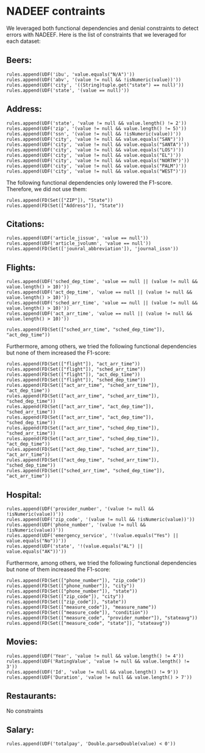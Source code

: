 # NADEEF contraints

We leveraged both functional dependencies and denial constraints to detect errors with NADEEF. 
Here is the list of constraints that we leveraged for each dataset:

## Beers:
```
rules.append(UDF('ibu', 'value.equals("N/A")'))
rules.append(UDF('abv', '(value != null && !isNumeric(value))'))
rules.append(UDF('city', '((String)tuple.get("state") == null)'))
rules.append(UDF('state', '(value == null)'))
```

## Address:
```
rules.append(UDF('state', 'value != null && value.length() != 2'))
rules.append(UDF('zip', '(value != null && value.length() != 5)'))
rules.append(UDF('ssn', '(value != null && !isNumeric(value))'))
rules.append(UDF('city', 'value != null && value.equals("SAN")'))
rules.append(UDF('city', 'value != null && value.equals("SANTA")'))
rules.append(UDF('city', 'value != null && value.equals("LOS")'))
rules.append(UDF('city', 'value != null && value.equals("EL")'))
rules.append(UDF('city', 'value != null && value.equals("NORTH")'))
rules.append(UDF('city', 'value != null && value.equals("PALM")'))
rules.append(UDF('city', 'value != null && value.equals("WEST")'))
```

The following functional dependencies only lowered the F1-score. Therefore, we did not use them:
```
rules.append(FD(Set(["ZIP"]), "State"))
rules.append(FD(Set(["Address"]), "State"))
```

## Citations:
```
rules.append(UDF('article_jissue', 'value == null'))
rules.append(UDF('article_jvolumn', 'value == null'))
rules.append(FD(Set(['jounral_abbreviation']), 'journal_issn'))
```

## Flights:
```
rules.append(UDF('sched_dep_time', 'value == null || (value != null && value.length() > 10)'))
rules.append(UDF('act_dep_time', 'value == null || (value != null && value.length() > 10)'))
rules.append(UDF('sched_arr_time', 'value == null || (value != null && value.length() > 10)'))
rules.append(UDF('act_arr_time', 'value == null || (value != null && value.length() > 10)'))

rules.append(FD(Set(["sched_arr_time", "sched_dep_time"]), "act_dep_time"))
```
Furthermore, among others, we tried the following functional dependencies but none of them increased the F1-score:
```
rules.append(FD(Set(["flight"]), "act_arr_time"))
rules.append(FD(Set(["flight"]), "sched_arr_time"))
rules.append(FD(Set(["flight"]), "act_dep_time"))
rules.append(FD(Set(["flight"]), "sched_dep_time"))
rules.append(FD(Set(["act_arr_time", "sched_arr_time"]), "act_dep_time"))
rules.append(FD(Set(["act_arr_time", "sched_arr_time"]), "sched_dep_time"))
rules.append(FD(Set(["act_arr_time", "act_dep_time"]), "sched_arr_time"))
rules.append(FD(Set(["act_arr_time", "act_dep_time"]), "sched_dep_time"))
rules.append(FD(Set(["act_arr_time", "sched_dep_time"]), "sched_arr_time"))
rules.append(FD(Set(["act_arr_time", "sched_dep_time"]), "act_dep_time"))
rules.append(FD(Set(["act_dep_time", "sched_arr_time"]), "act_arr_time"))
rules.append(FD(Set(["act_dep_time", "sched_arr_time"]), "sched_dep_time"))
rules.append(FD(Set(["sched_arr_time", "sched_dep_time"]), "act_arr_time"))
```

## Hospital:
```
rules.append(UDF('provider_number', '(value != null && !isNumeric(value))'))
rules.append(UDF('zip_code', '(value != null && !isNumeric(value))'))
rules.append(UDF('phone_number', '(value != null && !isNumeric(value))'))
rules.append(UDF('emergency_service', '!(value.equals("Yes") || value.equals("No"))'))
rules.append(UDF('state', '!(value.equals("AL") || value.equals("AK"))'))
```
Furthermore, among others, we tried the following functional dependencies but none of them increased the F1-score:
```
rules.append(FD(Set(["phone_number"]), "zip_code"))
rules.append(FD(Set(["phone_number"]), "city"))
rules.append(FD(Set(["phone_number"]), "state"))
rules.append(FD(Set(["zip_code"]), "city"))
rules.append(FD(Set(["zip_code"]), "state"))
rules.append(FD(Set(["measure_code"]), "measure_name"))
rules.append(FD(Set(["measure_code"]), "condition"))
rules.append(FD(Set(["measure_code", "provider_number"]), "stateavg"))
rules.append(FD(Set(["measure_code", "state"]), "stateavg"))
```

## Movies:
```
rules.append(UDF('Year', 'value != null && value.length() != 4'))
rules.append(UDF('RatingValue', 'value != null && value.length() != 3'))
rules.append(UDF('Id', 'value != null && value.length() != 9'))
rules.append(UDF('Duration', 'value != null && value.length() > 7'))
```

## Restaurants:
No constraints

## Salary:
```
rules.append(UDF('totalpay', 'Double.parseDouble(value) < 0'))
```






